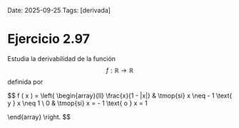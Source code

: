 Date: 2025-09-25
Tags: [derivada]

# Ejercicio 2.97

 
Estudia la derivabilidad de la función  $$ f : \mathbb{R} \longrightarrow \mathbb{R}$$   definida por

$$
 f ( x ) =  \left\{
\begin{array}{ll}
  \frac{x}{1 - |x|} &  \tmop{si}  x  \neq  - 1  \text{ y }  x  \neq  1 \\ 
0 &  \tmop{si}  x = - 1  \text{ o }  x = 1

\end{array}
 \right.
$$
